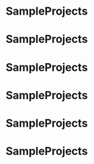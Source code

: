 # SampleProjects
# SampleProjects
# SampleProjects
# SampleProjects
# SampleProjects
# SampleProjects
